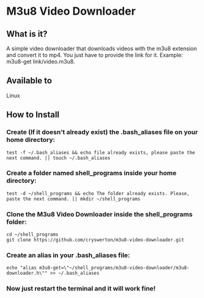 # M3u8 Video Downloader

## What is it?
A simple video downloader that downloads videos with the m3u8 extension and convert it to mp4. You just have to provide the link for it. Example: m3u8-get link/video.m3u8.

## Available to

Linux

## How to Install

### Create (If it doesn't already exist) the .bash_aliases file on your home directory:
```
test -f ~/.bash_aliases && echo file already exists, please paste the next command. || touch ~/.bash_aliases
```
### Create a folder named shell_programs inside your home directory:
```
test -d ~/shell_programs && echo The folder already exists. Please, paste the next command. || mkdir ~/shell_programs
```
### Clone the M3u8 Video Downloader inside the shell_programs folder:
```
cd ~/shell_programs
git clone https://github.com/cryswerton/m3u8-video-downloader.git
```
### Create an alias in your .bash_aliases file:
```
echo "alias m3u8-get=\"~/shell_programs/m3u8-video-downloader/m3u8-downloader.h\"" >> ~/.bash_aliases
```
### Now just restart the terminal and it will work fine!